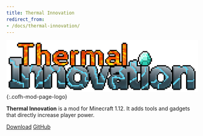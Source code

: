 ```yaml
---
title: Thermal Innovation
redirect_from:
- /docs/thermal-innovation/
---
```


![Thermal Innovation logo](/assets/images/modlogos/thermal-innovation.png){:.cofh-mod-page-logo}


**Thermal Innovation** is a mod for Minecraft 1.12. It adds tools and gadgets
that directly increase player power.


<div class="uk-margin-top uk-button-group">
    <a class="uk-button uk-button-large uk-button-success uk-text-bold" href="/downloads/">Download</a>
    <a class="uk-button uk-button-large" href="https://github.com/CoFH/ThermalInnovation">GitHub</a>
</div>
